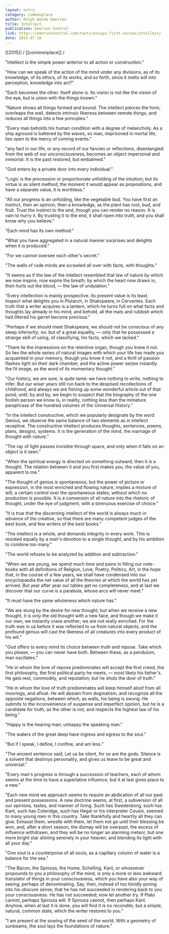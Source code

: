 ```yaml
---
layout: entry
category: commonplace
author: Ralph Waldo Emerson
title: Intellect
publication: Emerson Central
link: https://emersoncentral.com/texts/essays-first-series/intellect/
date: 2015-07-16
---
```


[[2015]] / [[commonplace]] / 

"Intellect is the simple power anterior to all action or construction."
 
"How can we speak of the action of the mind under any divisions, as of its knowledge, of its ethics, of its works, and so forth, since it melts will into perception, knowledge into act?"

 "Each becomes the other. Itself alone is. Its vision is not like the vision of the eye, but is union with the things known."

"Nature shows all things formed and bound. The intellect pierces the form, overleaps the wall, detects intrinsic likeness between remote things, and reduces all things into a few principles."

"Every man beholds his human condition with a degree of melancholy. As a ship aground is battered by the waves, so man, imprisoned in mortal life, lies open to the mercy of coming events."
 
"any fact in our life, or any record of our fancies or reflections, disentangled from the web of our unconsciousness, becomes an object impersonal and immortal. It is the past restored, but embalmed."

"God enters by a private door into every individual."

"Logic is the procession or proportionate unfolding of the intuition; but its virtue is as silent method; the moment it would appear as propositions, and have a separate value, it is worthless."

"All our progress is an unfolding, like the vegetable bud. You have first an instinct, then an opinion, then a knowledge, as the plant has root, bud, and fruit. Trust the instinct to the end, though you can render no reason. It is vain to hurry it. By trusting it to the end, it shall ripen into truth, and you shall know why you believe."

"Each mind has its own method."
 
"What you have aggregated in a natural manner surprises and delights when it is produced."

"For we cannot oversee each other's secret."

"The walls of rude minds are scrawled all over with facts, with thoughts."

"It seems as if the law of the intellect resembled that law of nature by which we now inspire, now expire the breath; by which the heart now draws in, then hurls out the blood, — the law of undulation."

"Every intellection is mainly prospective. Its present value is its least. Inspect what delights you in Plutarch, in Shakspeare, in Cervantes. Each truth that a writer acquires is a lantern, which he turns full on what facts and thoughts lay already in his mind, and behold, all the mats and rubbish which had littered his garret become precious."

"Perhaps if we should meet Shakspeare, we should not be conscious of any steep inferiority; no: but of a great equality, — only that he possessed a strange skill of using, of classifying, his facts, which we lacked."

"There lie the impressions on the retentive organ, though you knew it not. So lies the whole series of natural images with which your life has made you acquainted in your memory, though you know it not, and a thrill of passion flashes light on their dark chamber, and the active power seizes instantly the fit image, as the word of its momentary thought."

"Our history, we are sure, is quite tame: we have nothing to write, nothing to infer. But our wiser years still run back to the despised recollections of childhood, and always we are fishing up some wonderful article out of that pond; until, by and by, we begin to suspect that the biography of the one foolish person we know is, in reality, nothing less than the miniature paraphrase of the hundred volumes of the Universal History."

"In the intellect constructive, which we popularly designate by the word Genius, we observe the same balance of two elements as in intellect receptive. The constructive intellect produces thoughts, sentences, poems, plans, designs, systems. It is the generation of the mind, the marriage of thought with nature."

"The ray of light passes invisible through space, and only when it falls on an object is it seen."

"When the spiritual energy is directed on something outward, then it is a thought. The relation between it and you first makes you, the value of you, apparent to me."
 
"The thought of genius is spontaneous; but the power of picture or expression, in the most enriched and flowing nature, implies a mixture of will, a certain control over the spontaneous states, without which no production is possible. It is a conversion of all nature into the rhetoric of thought, under the eye of judgment, with a strenuous exercise of choice."

"It is true that the discerning intellect of the world is always much in advance of the creative, so that there are many competent judges of the best book, and few writers of the best books."

"The intellect is a whole, and demands integrity in every work. This is resisted equally by a man's devotion to a single thought, and by his ambition to combine too many."

"The world refuses to be analyzed by addition and subtraction."
 
"When we are young, we spend much time and pains in filling our note-books with all definitions of Religion, Love, Poetry, Politics, Art, in the hope that, in the course of a few years, we shall have condensed into our encyclopaedia the net value of all the theories at which the world has yet arrived. But year after year our tables get no completeness, and at last we discover that our curve is a parabola, whose arcs will never meet."

"It must have the same wholeness which nature has."

"We are stung by the desire for new thought; but when we receive a new thought, it is only the old thought with a new face, and though we make it our own, we instantly crave another; we are not really enriched. For the truth was in us before it was reflected to us from natural objects; and the profound genius will cast the likeness of all creatures into every product of his wit."

"God offers to every mind its choice between truth and repose. Take which you please, — you can never have both. Between these, as a pendulum, man oscillates."

"He in whom the love of repose predominates will accept the first creed, the first philosophy, the first political party he meets, — most likely his father's. He gets rest, commodity, and reputation; but he shuts the door of truth."

"He in whom the love of truth predominates will keep himself aloof from all moorings, and afloat. He will abstain from dogmatism, and recognize all the opposite negations, between which, as walls, his being is swung. He submits to the inconvenience of suspense and imperfect opinion, but he is a candidate for truth, as the other is not, and respects the highest law of his being."

"Happy is the hearing man; unhappy the speaking man."
 
"The waters of the great deep have ingress and egress to the soul."
 
"But if I speak, I define, I confine, and am less."

"The ancient sentence said, Let us be silent, for so are the gods. Silence is a solvent that destroys personality, and gives us leave to be great and universal."

"Every man's progress is through a succession of teachers, each of whom seems at the time to have a superlative influence, but it at last gives place to a new."

"Each new mind we approach seems to require an abdication of all our past and present possessions. A new doctrine seems, at first, a subversion of all our opinions, tastes, and manner of living. Such has Swedenborg, such has Kant, such has Coleridge, such has Hegel or his interpreter Cousin, seemed to many young men in this country. Take thankfully and heartily all they can give. Exhaust them, wrestle with them, let them not go until their blessing be won, and, after a short season, the dismay will be overpast, the excess of influence withdrawn, and they will be no longer an alarming meteor, but one more bright star shining serenely in your heaven, and blending its light with all your day."

"One soul is a counterpoise of all souls, as a capillary column of water is a balance for the sea."

"The Bacon, the Spinoza, the Hume, Schelling, Kant, or whosoever propounds to you a philosophy of the mind, is only a more or less awkward translator of things in your consciousness, which you have also your way of seeing, perhaps of denominating. Say, then, instead of too timidly poring into his obscure sense, that he has not succeeded in rendering back to you your consciousness. He has not succeeded; now let another try. If Plato cannot, perhaps Spinoza will. If Spinoza cannot, then perhaps Kant. Anyhow, when at last it is done, you will find it is no recondite, but a simple, natural, common state, which the writer restores to you."

"I am present at the sowing of the seed of the world. With a geometry of sunbeams, the soul lays the foundations of nature."

